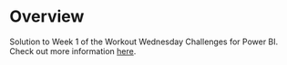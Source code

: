 # Overview
Solution to Week 1 of the Workout Wednesday Challenges for Power BI. Check out more information [here](http://www.workout-wednesday.com/pbi-2021-w01/).